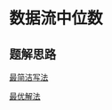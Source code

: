 # 数据流中位数

## 题解思路

[最简洁写法](https://leetcode.cn/problems/find-median-from-data-stream/solutions/1229993/qing-xi-tu-jie-jian-zhi-offer41-shu-ju-l-rpen/)

[最优解法](https://leetcode.cn/problems/find-median-from-data-stream/solutions/961319/gong-shui-san-xie-jing-dian-shu-ju-jie-g-pqy8/)

